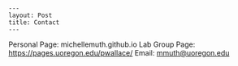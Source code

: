 ```
---
layout: Post
title: Contact
---
```

Personal Page: michellemuth.github.io
Lab Group Page: https://pages.uoregon.edu/pwallace/
Email: mmuth@uoregon.edu
